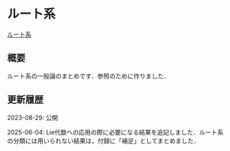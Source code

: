 # ルート系

[ルート系](files/root-system_20250604.pdf)

## 概要

ルート系の一般論のまとめです．参照のために作りました．

## 更新履歴

2023-08-29: 公開

2025-06-04: Lie代数への応用の際に必要になる結果を追記しました．ルート系の分類には用いられない結果は，付録に「補足」としてまとめました．
